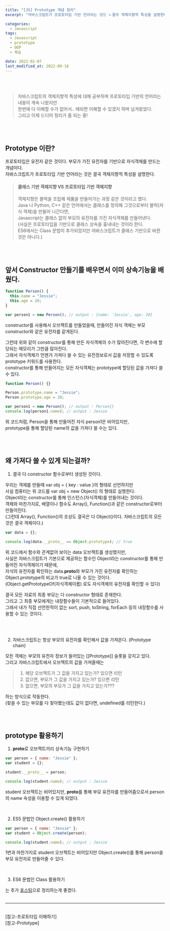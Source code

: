 ```yaml
---
title: "[JS] Prototype 개념 정리"
excerpt: "자바스크립트가 프로토타입 기반 언어라는 것으 ㄴ결국 객체지향적 특성을 설명한다."

categories:
  - Javascript
tags:
  - Javascript
  - prototype
  - OOP
  - 복습

date: 2022-02-07
last_modified_at: 2022-09-18
---
```


<br>
<br>

> 자바스크립트의 객체지향적 특성에 대해 공부하며 프로토타입 기반의 언어라는 내용이 계속 나왔지만 <br>
> 한번에 다 이해할 수가 없어서.. 때되면 이해할 수 있겠지 하며 넘겨왔었다.<br>
> 그리고 이제 드디어 정리가 좀 되는 중!

<br>
<br>

## Prototype 이란?

프로토타입은 유전자 같은 것이다. 부모가 가진 유전자를 기반으로 자식객체를 만드는 개념이다.<br>
자바스크립트가 프로토타입 기반 언어라는 것은 결국 객체지향적 특성을 설명한다.

> #### 클래스 기반 객체지향 VS 프로토타입 기반 객체지향
>
> 객체지향은 블럭을 조립해 제품을 만들어가는 과정 같은 것이라고 했다.<br>
> Java 나 Python, C++ 같은 언어에서는 클래스를 정의해 그것으로부터 블럭(자식 객체)을 만들어 나간다면,<br>
> Javascript는 클래스 없이 부모의 유전자를 가진 자식객체를 만들어낸다.<br>
> (사실은 프로토타입을 기반으로 클래스 상속을 흉내내는 것이라 한다.<br>
> ES6에서는 Class 문법이 추가되었지만 자바스크립트가 클래스 기반으로 바뀐 것은 아니다.)

<br>
<br>

## 앞서 Constructor 만들기를 배우면서 이미 상속기능을 배웠다.

```javascript
function Person() {
  this.name = "Jessie";
  this.age = 20;
}

var person1 = new Person(); // output : {name: 'Jessie', age: 20}
```

constructor를 사용해서 오브젝트를 만들었을때, 만들어진 자식 객체는 부모 constructor와 같은 유전자를 같게된다.

그런데 위와 같이 constructor를 통해 만든 자식객체의 수가 많아진다면, 각 변수에 할당되는 메모리가 그만큼 많아진다.<br>
그래서 자식객체가 언젠가 가져다 쓸 수 있는 유전정보로서 값을 저장할 수 있도록 prototype 키워드를 사용한다.<br>
constructor를 통해 만들어지는 모든 자식객체는 prototype에 할당된 값을 가져다 쓸 수 있다.

```javascript
function Person() {}

Person.prototype.name = "Jessie";
Person.prototype.age = 20;

var person1 = new Person(); // output : Person{}
console.log(person1.name); // output : Jessie
```

위 코드처럼, Person을 통해 만들어진 자식 person1은 비어있지만,<br>
prototype을 통해 할당된 name의 값을 가져다 쓸 수는 있다.

<br>
<br>

## 왜 가져다 쓸 수 있게 되는걸까?

1. 결국 다 constructor 함수로부터 생성된 것이다.

우리는 객체를 만들때 var obj = { key : value }의 형태로 선언하지만<br>
사실 컴퓨터는 위 코드를 var obj = new Object() 의 형태로 실행한다.<br>
Object라는 constructor를 통해 인스턴스(자식객체)를 만들어내는 것이다.<br>
객체와 마찬가지로, 배열이나 함수도 Array(), Function()과 같은 constructor로부터 만들어진다.<br>
(그런데 Array(), Function()의 조상도 결국은 다 Object()이다. 자바스크립트의 모든 것은 결국 객체이다.)

```javascript
var data = {};

console.log(data.__proto__ == Object.prototype); // true
```

위 코드에서 함수와 관계없어 보이는 data 오브젝트를 생성했지만,<br>
사실은 자바스크립트가 기본으로 제공하는 함수인 Object라는 constructor를 통해 만들어진 자식객체이기 때문에,<br>
자식의 유전자를 확인하는 data.**proto**와 부모가 가진 유전자를 확인하는 Object.prototype의 비교가 true로 나올 수 있는 것이다.<br>
(Object.getPrototypeOf(자식객체이름) 로도 자식객체의 유전자를 확인할 수 있다)

결국 모든 자료의 최종 부모는 다 constructor 형태로 존재한다.<br>
그리고 그 최종 부모에게는 내장함수들이 기본적으로 들어있다.<br>
그래서 내가 직접 선언한적이 없는 sort, push, toString, forEach 등의 내장함수를 사용할 수 있는 것이다.

<br>
<br>

2. 자바스크립트는 항상 부모의 유전자를 확인해서 값을 가져온다. (Prototype chain)

모든 객체는 부모의 유전자 정보가 들어있는 [[Prototype]] 슬롯을 갖지고 있다.<br>
그리고 자바스크립트에서 오브젝트의 값을 가져올때는

> 1. 해당 오브젝트가 그 값을 가지고 있는가? 있으면 리턴<br>
> 2. 없으면, 부모가 그 값을 가지고 있는가? 있으면 리턴<br>
> 3. 없으면, 부모의 부모가 그 값을 가지고 있는가???

하는 방식으로 작동한다.<br>
(찾을 수 있는 부모를 다 찾아봤는데도 값이 없다면, undefined를 리턴한다.)

<br>
<br>

## prototype 활용하기

1. **proto**로 오브젝트끼리 상속기능 구현하기

```javascript
var person = { name: "Jessie" };
var student = {};

student.__proto__ = person;

console.log(student.name); // output : Jessie
```

student 오브젝트는 비어있지만, **proto**를 통해 부모 유전자를 만들어줌으로서 person의 name 속성을 이용할 수 있게 되었다.

<br>

2. ES5 문법인 Object.create() 활용하기

```javascript
var person = { name: "Jessie" };
var student = Object.create(person);

console.log(student.name); // output : Jessie
```

1번과 마찬가지로 student 오브젝트는 비어있지만 Object.create()를 통해 person을 부모 유전자로 만들어줄 수 있다.

<br>

3. ES6 문법인 Class 활용하기

는 추가 [포스팅]으로 정리하는게 좋겠다.
<br>
<br>

<hr/>
<br>
[참고-프로토타입 이해하기]<br>
[참고-Prototype]

[포스팅]: #
[참고-프로토타입 이해하기]: https://medium.com/@bluesh55/javascript-prototype-%EC%9D%B4%ED%95%B4%ED%95%98%EA%B8%B0-f8e67c286b67
[참고-prototype]: https://poiemaweb.com/js-prototype
